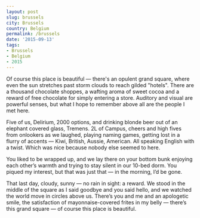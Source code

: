 ```yaml
---
layout: post
slug: brussels
city: Brussels
country: Belgium
permalink: /brussels
date: '2015-09-13'
tags:
- Brussels
- Belgium
- 2015
---
```


Of course this place is beautiful — there's an opulent grand square, where even the sun stretches past storm clouds to reach gilded "hotels". There are a thousand chocolate shoppes, a wafting aroma of sweet cocoa and a reward of free chocolate for simply entering a store. Auditory and visual are powerful senses, but what I hope to remember above all are the people I met here.

Five of us, Delirium, 2000 options, and drinking blonde beer out of an elephant covered glass, Tremens. 2L of Campus, cheers and high fives from onlookers as we laughed,  playing naming games, getting lost in a flurry of accents — Kiwi, British, Aussie, American. All speaking English with a twist. Which was nice because nobody else seemed to here.

You liked to be wrapped up, and we lay there on your bottom bunk enjoying each other’s warmth and trying to stay silent in our 10-bed dorm. You piqued my interest, but that was just that — in the morning, I’d be gone.

That last day, cloudy, sunny — no rain in sight: a reward. We stood in the middle of the square as I said goodbye and you said hello, and we watched the world move in circles above us. There’s you and me and an apologetic smile, the satisfaction of mayonnaise-covered frites in my belly — there’s this grand square — of course this place is beautiful.